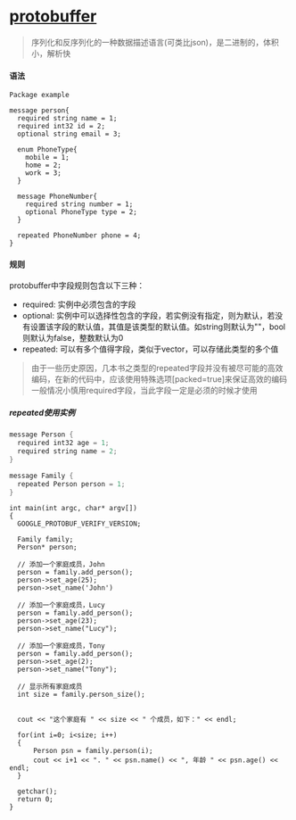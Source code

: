 # [protobuffer](https://langzi989.github.io/2017/05/26/protobuffer%E5%AD%A6%E4%B9%A0%E6%80%BB%E7%BB%93/)
> 序列化和反序列化的一种数据描述语言(可类比json)，是二进制的，体积小，解析快  

#### 语法  
```
Package example

message person{
  required string name = 1;
  required int32 id = 2;
  optional string email = 3;

  enum PhoneType{
    mobile = 1;
    home = 2;
    work = 3;
  }

  message PhoneNumber{
    required string number = 1;
    optional PhoneType type = 2;
  }

  repeated PhoneNumber phone = 4;
}
```

#### 规则  
protobuffer中字段规则包含以下三种：  
- required: 实例中必须包含的字段  
- optional: 实例中可以选择性包含的字段，若实例没有指定，则为默认，若没有设置该字段的默认值，其值是该类型的默认值。如string则默认为""，bool则默认为false，整数默认为0  
- repeated: 可以有多个值得字段，类似于vector，可以存储此类型的多个值  
> 由于一些历史原因，几本书之类型的repeated字段并没有被尽可能的高效编码，在新的代码中，应该使用特殊选项\[packed=true\]来保证高效的编码  
> 一般情况小慎用required字段，当此字段一定是必须的时候才使用  

##### repeated使用实例  
```c++
message Person {
  required int32 age = 1;
  required string name = 2;
}

message Family {
  repeated Person person = 1;
}
```  
```
int main(int argc, char* argv[])
{
  GOOGLE_PROTOBUF_VERIFY_VERSION;

  Family family;
  Person* person;

  // 添加一个家庭成员，John  
  person = family.add_person();
  person->set_age(25);
  person->set_name('John')

  // 添加一个家庭成员，Lucy  
  person = family.add_person();  
  person->set_age(23);  
  person->set_name("Lucy");  

  // 添加一个家庭成员，Tony  
  person = family.add_person();  
  person->set_age(2);  
  person->set_name("Tony");  

  // 显示所有家庭成员  
  int size = family.person_size();  


  cout << "这个家庭有 " << size << " 个成员，如下：" << endl;  

  for(int i=0; i<size; i++)  
  {  
      Person psn = family.person(i);  
      cout << i+1 << ". " << psn.name() << ", 年龄 " << psn.age() << endl;  
  }  

  getchar();  
  return 0;  
}
```

